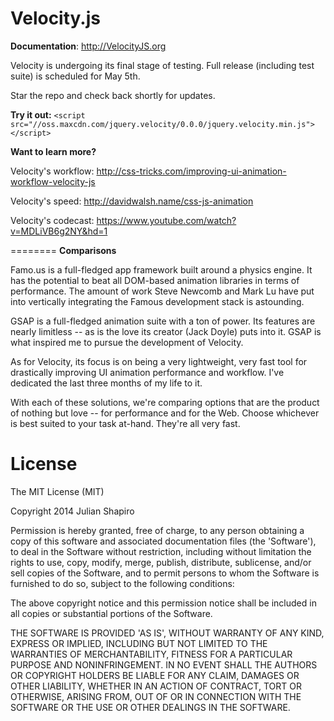 Velocity.js
========

**Documentation**: http://VelocityJS.org

Velocity is undergoing its final stage of testing. Full release (including test suite) is scheduled for May 5th.

Star the repo and check back shortly for updates.

**Try it out:** `<script src="//oss.maxcdn.com/jquery.velocity/0.0.0/jquery.velocity.min.js"></script>`

**Want to learn more?**

Velocity's workflow: http://css-tricks.com/improving-ui-animation-workflow-velocity-js

Velocity's speed: http://davidwalsh.name/css-js-animation

Velocity's codecast: https://www.youtube.com/watch?v=MDLiVB6g2NY&hd=1

========
**Comparisons**

Famo.us is a full-fledged app framework built around a physics engine. It has the potential to beat all DOM-based animation libraries in terms of performance. The amount of work Steve Newcomb and Mark Lu have put into vertically integrating the Famous development stack is astounding.

GSAP is a full-fledged animation suite with a ton of power. Its features are nearly limitless -- as is the love its creator (Jack Doyle) puts into it. GSAP is what inspired me to pursue the development of Velocity.

As for Velocity, its focus is on being a very lightweight, very fast tool for drastically improving UI animation performance and workflow. I've dedicated the last three months of my life to it.

With each of these solutions, we're comparing options that are the product of nothing but love -- for performance and for the Web. Choose whichever is best suited to your task at-hand. They're all very fast.

License
========

The MIT License (MIT)

Copyright 2014 Julian Shapiro

Permission is hereby granted, free of charge, to any person obtaining a copy of this software and associated documentation files (the 'Software'), to deal in the Software without restriction, including without limitation the rights to use, copy, modify, merge, publish, distribute, sublicense, and/or sell copies of the Software, and to permit persons to whom the Software is furnished to do so, subject to the following conditions:

The above copyright notice and this permission notice shall be included in all copies or substantial portions of the Software.

THE SOFTWARE IS PROVIDED 'AS IS', WITHOUT WARRANTY OF ANY KIND, EXPRESS OR IMPLIED, INCLUDING BUT NOT LIMITED TO THE WARRANTIES OF MERCHANTABILITY, FITNESS FOR A PARTICULAR PURPOSE AND NONINFRINGEMENT. IN NO EVENT SHALL THE AUTHORS OR COPYRIGHT HOLDERS BE LIABLE FOR ANY CLAIM, DAMAGES OR OTHER LIABILITY, WHETHER IN AN ACTION OF CONTRACT, TORT OR OTHERWISE, ARISING FROM, OUT OF OR IN CONNECTION WITH THE SOFTWARE OR THE USE OR OTHER DEALINGS IN THE SOFTWARE.
